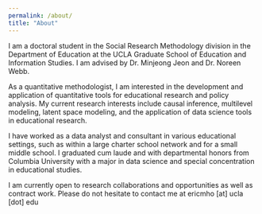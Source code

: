 ```yaml
---
permalink: /about/
title: "About"
---
```


I am a doctoral student in the Social Research Methodology division in the Department of Education at the UCLA Graduate School of Education and Information Studies. I am advised by Dr. Minjeong Jeon and Dr. Noreen Webb.

As a quantitative methodologist, I am interested in the development and application of quantitative tools for educational research and policy analysis. My current research interests include causal inference, multilevel modeling, latent space modeling, and the application of data science tools in educational research.

I have worked as a data analyst and consultant in various educational settings, such as within a large charter school network and for a small middle school. I graduated cum laude and with departmental honors from Columbia University with a major in data science and special concentration in educational studies.

I am currently open to research collaborations and opportunities as well as contract work. Please do not hesitate to contact me at ericmho [at] ucla [dot] edu
